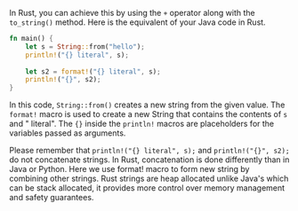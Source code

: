 In Rust, you can achieve this by using the `+` operator along with the `to_string()` method. Here is the equivalent of your Java code in Rust.

```rust
fn main() {
    let s = String::from("hello");
    println!("{} literal", s);
    
    let s2 = format!("{} literal", s);
    println!("{}", s2);
}
```
In this code, `String::from()` creates a new string from the given value. The `format!` macro is used to create a new String that contains the contents of `s` and " literal". The `{}` inside the `println!` macros are placeholders for the variables passed as arguments.

Please remember that `println!("{} literal", s);` and `println!("{}", s2);` do not concatenate strings. In Rust, concatenation is done differently than in Java or Python. Here we use format! macro to form new string by combining other strings.
Rust strings are heap allocated unlike Java's which can be stack allocated, it provides more control over memory management and safety guarantees.
